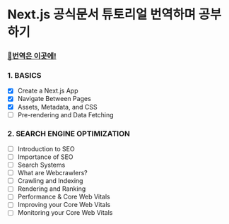# Next.js 공식문서 튜토리얼 번역하며 공부하기

### [🔗번역은 이곳에!](https://velog.io/@jaewoneee/NextJS-Next.JS-%EA%B3%B5%EC%8B%9D%EB%AC%B8%EC%84%9C-%EB%B2%88%EC%97%AD%ED%95%98%EB%A9%B0-%EA%B3%B5%EB%B6%80%ED%95%98%EA%B8%B0)

### 1. BASICS
- [x] Create a Next.js App
- [x] Navigate Between Pages
- [x] Assets, Metadata, and CSS
- [ ] Pre-rendering and Data Fetching

### 2. SEARCH ENGINE OPTIMIZATION
- [ ] Introduction to SEO
- [ ] Importance of SEO
- [ ] Search Systems
- [ ] What are Webcrawlers?
- [ ] Crawling and Indexing
- [ ] Rendering and Ranking
- [ ] Performance & Core Web Vitals
- [ ] Improving your Core Web Vitals
- [ ] Monitoring your Core Web Vitals
